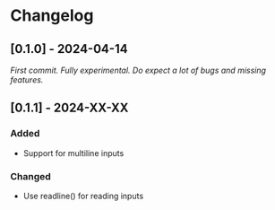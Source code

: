 # Changelog

## [0.1.0] - 2024-04-14

_First commit. Fully experimental. Do expect a lot of bugs and missing features._

## [0.1.1] - 2024-XX-XX

### Added

- Support for multiline inputs

### Changed

- Use readline() for reading inputs